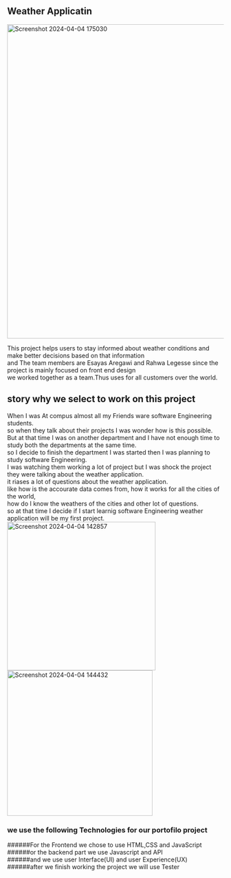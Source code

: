 ##                                           Weather Applicatin
<img width="730" alt="Screenshot 2024-04-04 175030" src="https://github.com/RahwaLegesse/Blog/assets/123195251/f573e416-00af-4d5a-a9d5-fd8b1fb84fdf">


        
This project helps users to stay informed about weather conditions and make better decisions based on that information<br>and The team members are Esayas Aregawi and Rahwa Legesse since the project is mainly focused on front end design<br> 
we worked together as a team.Thus uses for all customers over the world.
##                                story why we select to work on this project
When I was At compus  almost all my Friends ware software Engineering students.<br>so when they talk about their projects I was wonder how is  this possible. <br>But at that time I was on another department  and  I have not enough time to study both the departments at the same time.<br>so I decide to finish the department I was started then I was planning to study  software Engineering. <br>I was watching  them working a lot of project but I was shock the project they were talking about the weather application.<br>it riases a lot of questions about the weather application.<br>like how is the accourate data comes from, how it works for all the cities of the world,<br> how do I know the weathers of the cities and other lot of questions.<br>so at that time I decide if I start learnig software Engineering weather application will be my first project. 
<img width="345" alt="Screenshot 2024-04-04 142857" src="https://github.com/RahwaLegesse/Blog/assets/123195251/6b584b8e-833b-40ea-b6c3-b6d85fdfb7c0">
<img width="338" alt="Screenshot 2024-04-04 144432" src="https://github.com/RahwaLegesse/Blog/assets/123195251/b7fcbde9-3c52-4143-8f41-2310ac7df5b6">
###      we use the following Technologies for our portofilo project
######For the Frontend we chose to use HTML,CSS and JavaScript<br>
######or the backend part we use Javascript and API<br>
######and we use user Interface(UI) and user Experience(UX)<br>
######after we finish working the project we will use Tester

